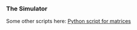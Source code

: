 ### The Simulator

Some other scripts here:
[Python script for matrices](https://github.com/larsfriese/the-simulator/blob/master/other_stuff/matrix.py)
